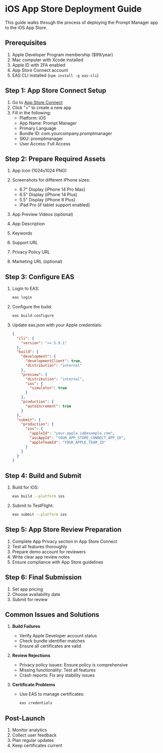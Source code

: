 # iOS App Store Deployment Guide

This guide walks through the process of deploying the Prompt Manager app to the iOS App Store.

## Prerequisites

1. Apple Developer Program membership ($99/year)
2. Mac computer with Xcode installed
3. Apple ID with 2FA enabled
4. App Store Connect account
5. EAS CLI installed (`npm install -g eas-cli`)

## Step 1: App Store Connect Setup

1. Go to [App Store Connect](https://appstoreconnect.apple.com)
2. Click "+" to create a new app
3. Fill in the following:
   - Platform: iOS
   - App Name: Prompt Manager
   - Primary Language
   - Bundle ID: com.yourcompany.promptmanager
   - SKU: promptmanager
   - User Access: Full Access

## Step 2: Prepare Required Assets

1. App Icon (1024x1024 PNG)
2. Screenshots for different iPhone sizes:
   - 6.7" Display (iPhone 14 Pro Max)
   - 6.5" Display (iPhone 14 Plus)
   - 5.5" Display (iPhone 8 Plus)
   - iPad Pro (if tablet support enabled)

3. App Preview Videos (optional)
4. App Description
5. Keywords
6. Support URL
7. Privacy Policy URL
8. Marketing URL (optional)

## Step 3: Configure EAS

1. Login to EAS:
   ```bash
   eas login
   ```

2. Configure the build:
   ```bash
   eas build:configure
   ```

3. Update eas.json with your Apple credentials:
   ```json
   {
     "cli": {
       "version": ">= 5.9.1"
     },
     "build": {
       "development": {
         "developmentClient": true,
         "distribution": "internal"
       },
       "preview": {
         "distribution": "internal",
         "ios": {
           "simulator": true
         }
       },
       "production": {
         "autoIncrement": true
       }
     },
     "submit": {
       "production": {
         "ios": {
           "appleId": "your.apple.id@example.com",
           "ascAppId": "YOUR_APP_STORE_CONNECT_APP_ID",
           "appleTeamId": "YOUR_APPLE_TEAM_ID"
         }
       }
     }
   }
   ```

## Step 4: Build and Submit

1. Build for iOS:
   ```bash
   eas build --platform ios
   ```

2. Submit to TestFlight:
   ```bash
   eas submit --platform ios
   ```

## Step 5: App Store Review Preparation

1. Complete App Privacy section in App Store Connect
2. Test all features thoroughly
3. Prepare demo account for reviewers
4. Write clear app review notes
5. Ensure compliance with App Store guidelines

## Step 6: Final Submission

1. Set app pricing
2. Choose availability date
3. Submit for review

## Common Issues and Solutions

1. **Build Failures**
   - Verify Apple Developer account status
   - Check bundle identifier matches
   - Ensure all certificates are valid

2. **Review Rejections**
   - Privacy policy issues: Ensure policy is comprehensive
   - Missing functionality: Test all features
   - Crash reports: Fix any stability issues

3. **Certificate Problems**
   - Use EAS to manage certificates:
     ```bash
     eas credentials
     ```

## Post-Launch

1. Monitor analytics
2. Collect user feedback
3. Plan regular updates
4. Keep certificates current